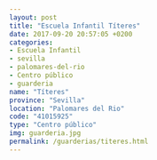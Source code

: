 ```yaml
---
layout: post
title: "Escuela Infantil Títeres"
date: 2017-09-20 20:57:05 +0200
categories:
- Escuela Infantil
- sevilla
- palomares-del-rio
- Centro público
- guarderia
name: "Títeres"
province: "Sevilla"
location: "Palomares del Rio"
code: "41015925"
type: "Centro público"
img: guarderia.jpg
permalink: /guarderias/titeres.html
---
```

